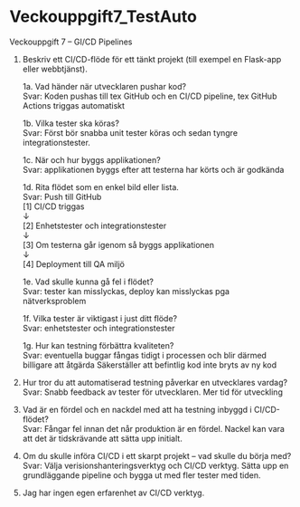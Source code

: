 # Veckouppgift7_TestAuto

Veckouppgift 7 – GI/CD Pipelines
1. Beskriv ett CI/CD-flöde för ett tänkt projekt (till exempel en Flask-app eller
webbtjänst).

	1a. Vad händer när utvecklaren pushar kod?<br>
  Svar: Koden pushas till tex GitHub och en CI/CD pipeline, tex GitHub Actions triggas automatiskt
  
	1b. Vilka tester ska köras?<br>
  Svar: Först bör snabba unit tester köras och sedan tyngre integrationstester. 
  
	1c. När och hur byggs applikationen?<br>
  Svar: applikationen byggs efter att testerna har körts och är godkända
  
	1d. Rita flödet som en enkel bild eller lista.<br>
  Svar: Push till GitHub<br>
  [1] CI/CD triggas<br>
       ↓<br>
  [2] Enhetstester och integrationstester<br>
      ↓<br>
  [3] Om testerna går igenom så byggs applikationen<br>
      ↓<br>
  [4] Deployment till QA miljö
  
	1e. Vad skulle kunna gå fel i flödet?<br>
	Svar: tester kan misslyckas, deploy kan misslyckas pga nätverksproblem
 
	1f. Vilka tester är viktigast i just ditt flöde?<br>
  Svar: enhetstester och integrationstester
  
	1g. Hur kan testning förbättra kvaliteten?<br>
  Svar: eventuella buggar fångas tidigt i processen och blir därmed billigare att åtgärda
  Säkerställer att befintlig kod inte bryts av ny kod
  
2. Hur tror du att automatiserad testning påverkar en utvecklares vardag?<br>
	Svar: Snabb feedback av tester för utvecklaren. Mer tid för utveckling

3. Vad är en fördel och en nackdel med att ha testning inbyggd i CI/CD-flödet?<br>
	Svar: Fångar fel innan det når produktion är en fördel. Nackel kan vara att det är tidskrävande att sätta upp initialt.

4. Om du skulle införa CI/CD i ett skarpt projekt – vad skulle du börja med?<br>
	Svar: Välja verisionshanteringsverktyg och CI/CD verktyg. Sätta upp en grundläggande pipeline och bygga ut med fler tester med tiden.

5. Jag har ingen egen erfarenhet av CI/CD verktyg. 

